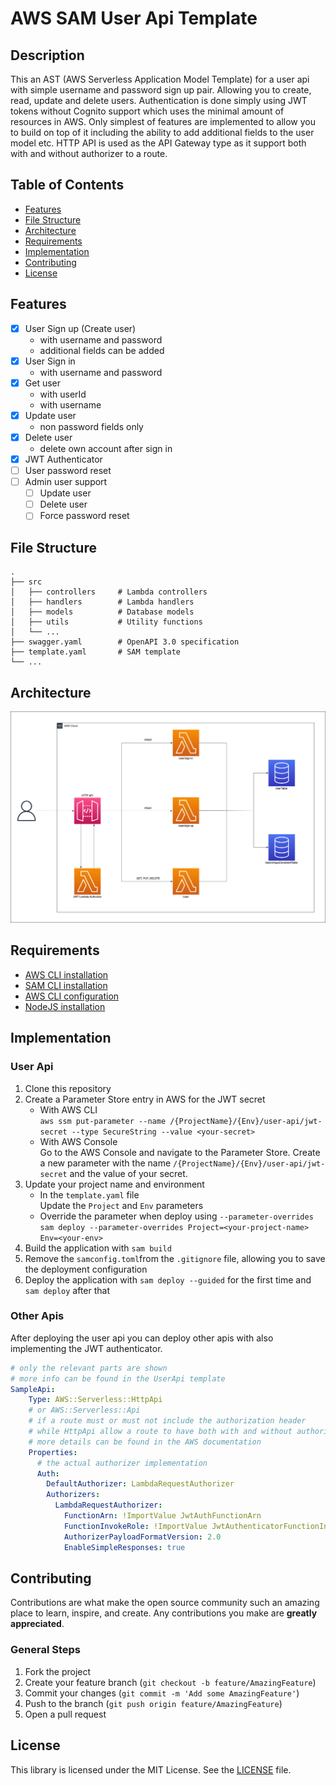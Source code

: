 # AWS SAM User Api Template

## Description
This an AST (AWS Serverless Application Model Template) for a user api with simple username and password sign up pair.
Allowing you to create, read, update and delete users.
Authentication is done simply using JWT tokens without Cognito support which uses the minimal amount of resources in AWS.
Only simplest of features are implemented to allow you to build on top of it including the ability to add additional fields to the user model etc.
HTTP API is used as the API Gateway type as it support both with and without authorizer to a route.

## Table of Contents
- [Features](#features)
- [File Structure](#file-structure)
- [Architecture](#architecture)
- [Requirements](#requirements)
- [Implementation](#implementation)
- [Contributing](#contributing)
- [License](#license)

## Features
- [x] User Sign up (Create user)
  - with username and password
  - additional fields can be added
- [x] User Sign in
  - with username and password 
- [x] Get user
  - with userId
  - with username
- [x] Update user
  - non password fields only
- [x] Delete user
  - delete own account after sign in
- [x] JWT Authenticator
- [ ] User password reset
- [ ] Admin user support
  - [ ] Update user
  - [ ] Delete user
  - [ ] Force password reset

## File Structure
```
.
├── src
│   ├── controllers     # Lambda controllers
│   ├── handlers        # Lambda handlers
│   ├── models          # Database models
│   ├── utils           # Utility functions
│   └── ...
├── swagger.yaml        # OpenAPI 3.0 specification
├── template.yaml       # SAM template
└── ...
```

## Architecture
![Architecture](./docs/architecture-diagram.png)

## Requirements
- [AWS CLI installation](https://docs.aws.amazon.com/cli/latest/userguide/cli-chap-install.html)
- [SAM CLI installation](https://docs.aws.amazon.com/serverless-application-model/latest/developerguide/serverless-sam-cli-install.html)
- [AWS CLI configuration](https://docs.aws.amazon.com/cli/latest/userguide/cli-chap-configure.html)
- [NodeJS installation](https://nodejs.org/en/download/)

## Implementation

### User Api
1. Clone this repository
2. Create a Parameter Store entry in AWS for the JWT secret
    - With AWS CLI
      <br>
      `aws ssm put-parameter --name /{ProjectName}/{Env}/user-api/jwt-secret --type SecureString --value <your-secret>`
    - With AWS Console
      <br>
      Go to the AWS Console and navigate to the Parameter Store. Create a new parameter with the name `/{ProjectName}/{Env}/user-api/jwt-secret` and the value of your secret.
3. Update your project name and environment
   - In the `template.yaml` file
     <br>
     Update the `Project` and `Env` parameters
   - Override the parameter when deploy using `--parameter-overrides`
     <br>
     `sam deploy --parameter-overrides Project=<your-project-name> Env=<your-env>`
4. Build the application with `sam build`
5. Remove the `samconfig.toml`from the `.gitignore` file, allowing you to save the deployment configuration
6. Deploy the application with `sam deploy --guided` for the first time and `sam deploy` after that

### Other Apis
After deploying the user api you can deploy other apis with also implementing the JWT authenticator.
```yaml
# only the relevant parts are shown
# more info can be found in the UserApi template
SampleApi:
    Type: AWS::Serverless::HttpApi
    # or AWS::Serverless::Api 
    # if a route must or must not include the authorization header
    # while HttpApi allow a route to have both with and without authorization
    # more details can be found in the AWS documentation
    Properties:
      # the actual authorizer implementation
      Auth:
        DefaultAuthorizer: LambdaRequestAuthorizer
        Authorizers:
          LambdaRequestAuthorizer:
            FunctionArn: !ImportValue JwtAuthFunctionArn
            FunctionInvokeRole: !ImportValue JwtAuthenticatorFunctionInvokeRoleArn
            AuthorizerPayloadFormatVersion: 2.0
            EnableSimpleResponses: true
```

## Contributing
Contributions are what make the open source community such an amazing place to learn, inspire, and create. Any contributions you make are **greatly appreciated**.

### General Steps

1. Fork the project
2. Create your feature branch (`git checkout -b feature/AmazingFeature`)
3. Commit your changes (`git commit -m 'Add some AmazingFeature'`)
4. Push to the branch (`git push origin feature/AmazingFeature`)
5. Open a pull request

## License
This library is licensed under the MIT License. See the [LICENSE](LICENSE.txt) file.